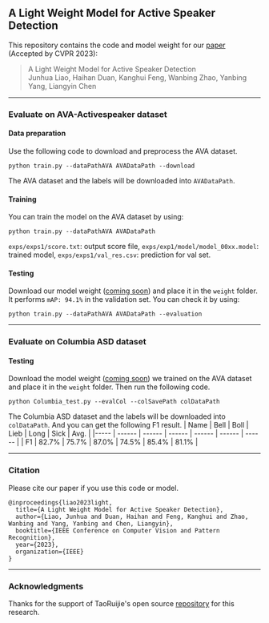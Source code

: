 ## A Light Weight Model for Active Speaker Detection

This repository contains the code and model weight for our [paper](https://ieeexplore.ieee.org) (Accepted by CVPR 2023):

> A Light Weight Model for Active Speaker Detection  
> Junhua Liao, Haihan Duan, Kanghui Feng, Wanbing Zhao, Yanbing Yang, Liangyin Chen


***
### Evaluate on AVA-Activespeaker dataset 

#### Data preparation
Use the following code to download and preprocess the AVA dataset.
```
python train.py --dataPathAVA AVADataPath --download 
```
The AVA dataset and the labels will be downloaded into `AVADataPath`.

#### Training
You can train the model on the AVA dataset by using:
```
python train.py --dataPathAVA AVADataPath
```
`exps/exps1/score.txt`: output score file, `exps/exp1/model/model_00xx.model`: trained model, `exps/exps1/val_res.csv`: prediction for val set.

#### Testing
Download our model weight ([coming soon](https://drive.google.com)) and place it in the `weight` folder. It performs `mAP: 94.1%` in the validation set. You can check it by using: 
```
python train.py --dataPathAVA AVADataPath --evaluation
```


***
### Evaluate on Columbia ASD dataset

#### Testing
Download the model weight ([coming soon](https://drive.google.com)) we trained on the AVA dataset and place it in the `weight` folder. Then run the following code.
```
python Columbia_test.py --evalCol --colSavePath colDataPath
```
The Columbia ASD dataset and the labels will be downloaded into `colDataPath`. And you can get the following F1 result.
| Name |  Bell  |  Boll  |  Lieb  |  Long  |  Sick  |  Avg.  |
|----- | ------ | ------ | ------ | ------ | ------ | ------ |
|  F1  |  82.7% |  75.7% |  87.0% |  74.5% |  85.4% |  81.1% |


***
### Citation

Please cite our paper if you use this code or model. 

```
@inproceedings{liao2023light,
  title={A Light Weight Model for Active Speaker Detection},
  author={Liao, Junhua and Duan, Haihan and Feng, Kanghui and Zhao, Wanbing and Yang, Yanbing and Chen, Liangyin},
  booktitle={IEEE Conference on Computer Vision and Pattern Recognition},
  year={2023},
  organization={IEEE}
}
```

***
### Acknowledgments
Thanks for the support of TaoRuijie's open source [repository](https://github.com/TaoRuijie/TalkNet-ASD) for this research.

